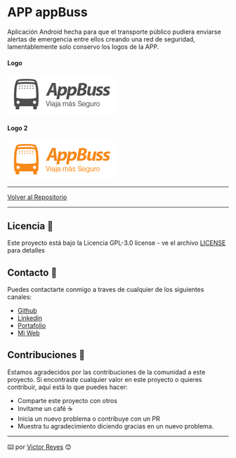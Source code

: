 # APP appBuss
Aplicación Android hecha para que el transporte público pudiera enviarse alertas de emergencia entre ellos creando una red de seguridad, lamentablemente solo conservo los logos de la APP.

#### Logo
<img src='https://raw.githubusercontent.com/tenshi98/Trabajo_Imagenes/main/APP%20AppBuss/src/appbuss logo.png' />

#### Logo 2
<img src='https://raw.githubusercontent.com/tenshi98/Trabajo_Imagenes/main/APP%20AppBuss/src/appbuss logo2.png' />

---

[Volver al Repositorio](https://github.com/tenshi98/Trabajo_Imagenes/)

---

## Licencia 📄
Este proyecto está bajo la Licencia GPL-3.0 license - ve el archivo [LICENSE](LICENSE) para detalles

## Contacto 📖
Puedes contactarte conmigo a traves de cualquier de los siguientes canales:
- [Github](https://github.com/tenshi98)
- [Linkedin](https://www.linkedin.com/in/victor-reyes-galvez/)
- [Portafolio](https://tenshi98.github.io/portafolio/)
- [Mi Web](https://web.digitalcreations.cl/)

## Contribuciones 🎁
Estamos agradecidos por las contribuciones de la comunidad a este proyecto. Si encontraste cualquier valor en este proyecto o quieres contribuir, aquí está lo que puedes hacer:

- Comparte este proyecto con otros
- Invítame un café ☕
- Inicia un nuevo problema o contribuye con un PR
- Muestra tu agradecimiento diciendo gracias en un nuevo problema.

---

⌨️ por [Victor Reyes](https://github.com/tenshi98) 😊